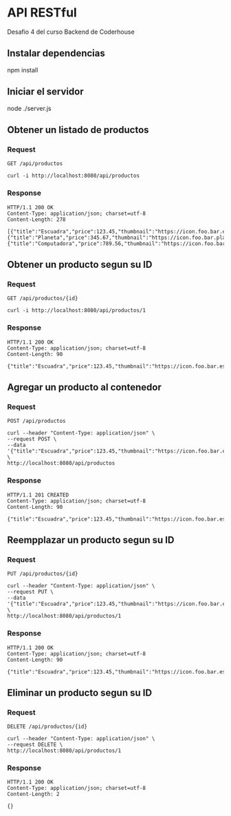 # API RESTful

Desafio 4 del curso Backend de Coderhouse

## Instalar dependencias

npm install

## Iniciar el servidor

node ./server.js

## Obtener un listado de productos

### Request

`GET /api/productos`

    curl -i http://localhost:8080/api/productos

### Response

    HTTP/1.1 200 OK
    Content-Type: application/json; charset=utf-8
    Content-Length: 278

    [{"title":"Escuadra","price":123.45,"thumbnail":"https://icon.foo.bar.escuadra.png","id":1},{"title":"Planeta","price":345.67,"thumbnail":"https://icon.foo.bar.planeta.png","id":3},{"title":"Computadora","price":789.56,"thumbnail":"https://icon.foo.bar.computadora.png","id":4}]

## Obtener un producto segun su ID

### Request

`GET /api/productos/{id}`

    curl -i http://localhost:8080/api/productos/1

### Response

    HTTP/1.1 200 OK
    Content-Type: application/json; charset=utf-8
    Content-Length: 90

    {"title":"Escuadra","price":123.45,"thumbnail":"https://icon.foo.bar.escuadra.png","id":1}


## Agregar un producto al contenedor

### Request

`POST /api/productos`

    curl --header "Content-Type: application/json" \
    --request POST \
    --data '{"title":"Escuadra","price":123.45,"thumbnail":"https://icon.foo.bar.escuadra.png"}' \
    http://localhost:8080/api/productos

### Response

    HTTP/1.1 201 CREATED
    Content-Type: application/json; charset=utf-8
    Content-Length: 90

    {"title":"Escuadra","price":123.45,"thumbnail":"https://icon.foo.bar.escuadra.png","id":2}

## Reempplazar un producto segun su ID

### Request

`PUT /api/productos/{id}`

    curl --header "Content-Type: application/json" \
    --request PUT \
    --data '{"title":"Escuadra","price":123.45,"thumbnail":"https://icon.foo.bar.escuadra.png"}' \
    http://localhost:8080/api/productos/1

### Response

    HTTP/1.1 200 OK
    Content-Type: application/json; charset=utf-8
    Content-Length: 90

    {"title":"Escuadra","price":123.45,"thumbnail":"https://icon.foo.bar.escuadra.png","id":1}

## Eliminar un producto segun su ID

### Request

`DELETE /api/productos/{id}`

    curl --header "Content-Type: application/json" \
    --request DELETE \
    http://localhost:8080/api/productos/1

### Response

    HTTP/1.1 200 OK
    Content-Type: application/json; charset=utf-8
    Content-Length: 2

    {}
